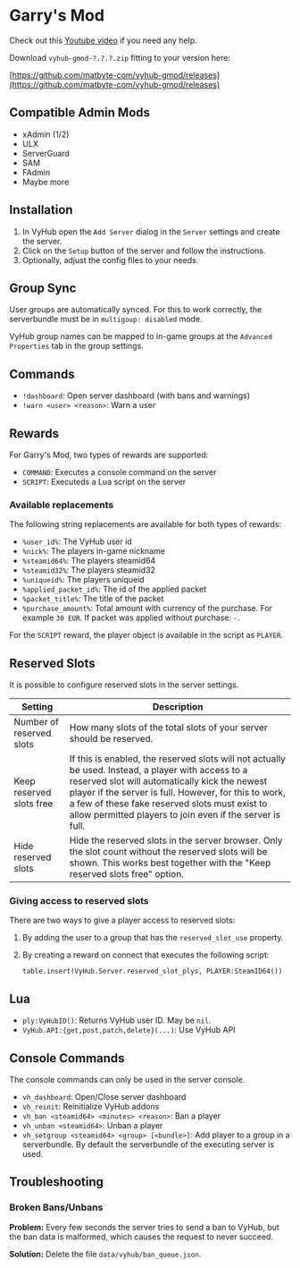 # Garry's Mod
Check out this [Youtube video](https://www.youtube.com/watch?v=8miSjGSCryw) if you need any help.

Download `vyhub-gmod-?.?.?.zip` fitting to your version here:

[https://github.com/matbyte-com/vyhub-gmod/releases](https://github.com/matbyte-com/vyhub-gmod/releases)


## Compatible Admin Mods

- xAdmin (1/2)
- ULX
- ServerGuard
- SAM
- FAdmin
- Maybe more

## Installation

1. In VyHub open the `Add Server` dialog in the `Server` settings and create the server.
2. Click on the `Setup` button of the server and follow the instructions.
3. Optionally, adjust the config files to your needs.

## Group Sync
User groups are automatically synced. For this to work correctly, the serverbundle must be in `multigoup: disabled` mode.

VyHub group names can be mapped to in-game groups at the `Advanced Properties` tab in the group settings.

## Commands

- `!dashboard`: Open server dashboard (with bans and warnings)
- `!warn <user> <reason>`: Warn a user

## Rewards
For Garry's Mod, two types of rewards are supported:

- `COMMAND`: Executes a console command on the server
- `SCRIPT`: Executeds a Lua script on the server

### Available replacements
The following string replacements are available for both types of rewards:

- `%user_id%`: The VyHub user id
- `%nick%`: The players in-game nickname
- `%steamid64%`: The players steamid64
- `%steamid32%`: The players steamid32
- `%uniqueid%`: The players uniqueid
- `%applied_packet_id%`: The id of the applied packet
- `%packet_title%`: The title of the packet
- `%purchase_amount%`: Total amount with currency of the purchase. For example `30 EUR`. If packet was applied without purchase: `-`.

For the `SCRIPT` reward, the player object is available in the script as `PLAYER`.


## Reserved Slots
It is possible to configure reserved slots in the server settings.

| Setting    | Description                                              |
|--------------|----------------------------------------------------------|
| Number of reserved slots         | How many slots of the total slots of your server should be reserved.  |
| Keep reserved slots free       | If this is enabled, the reserved slots will not actually be used. Instead, a player with access to a reserved slot will automatically kick the newest player if the server is full. However, for this to work, a few of these fake reserved slots must exist to allow permitted players to join even if the server is full. |
| Hide reserved slots       | Hide the reserved slots in the server browser. Only the slot count without the reserved slots will be shown. This works best together with the "Keep reserved slots free" option. |

### Giving access to reserved slots
There are two ways to give a player access to reserved slots:

1. By adding the user to a group that has the `reserved_slot_use` property.
2. By creating a reward on connect that executes the following script:

    `table.insert(VyHub.Server.reserved_slot_plys, PLAYER:SteamID64())`


## Lua

- `ply:VyHubID()`: Returns VyHub user ID. May be `nil`.
- `VyHub.API:{get,post,patch,delete}(...)`: Use VyHub API


## Console Commands

The console commands can only be used in the server console.

- `vh_dashboard`: Open/Close server dashboard
- `vh_reinit`: Reinitialize VyHub addons
- `vh_ban <steamid64> <minutes> <reason>`: Ban a player
- `vh_unban <steamid64>`: Unban a player
- `vh_setgroup <steamid64> <group> [<bundle>]`: Add player to a group in a serverbundle. By default the serverbundle of the executing server is used.


## Troubleshooting

### Broken Bans/Unbans

__Problem:__ Every few seconds the server tries to send a ban to VyHub, but the ban data is malformed, which causes the request to never succeed.

__Solution:__ Delete the file `data/vyhub/ban_queue.json`.

